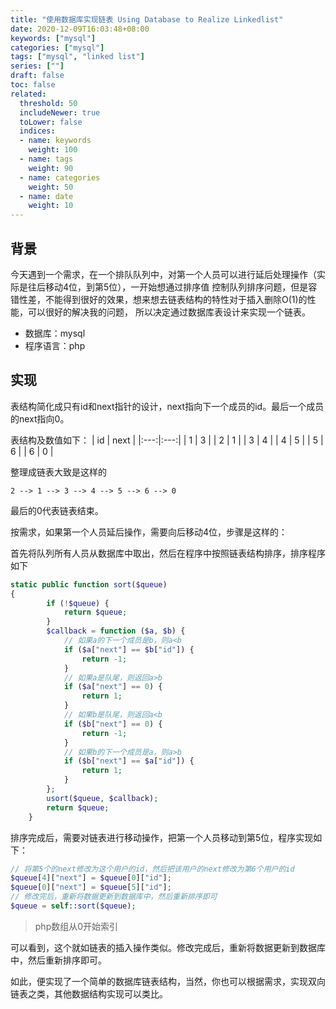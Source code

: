 ```yaml
---
title: "使用数据库实现链表 Using Database to Realize Linkedlist"
date: 2020-12-09T16:03:48+08:00
keywords: ["mysql"]
categories: ["mysql"]
tags: ["mysql", "linked list"]
series: [""]
draft: false
toc: false
related:
  threshold: 50
  includeNewer: true
  toLower: false
  indices:
  - name: keywords
    weight: 100
  - name: tags
    weight: 90
  - name: categories
    weight: 50
  - name: date
    weight: 10
---
```


## 背景
今天遇到一个需求，在一个排队队列中，对第一个人员可以进行延后处理操作（实际是往后移动4位，到第5位），一开始想通过排序值
控制队列排序问题，但是容错性差，不能得到很好的效果，想来想去链表结构的特性对于插入删除O(1)的性能，可以很好的解决我的问题，
所以决定通过数据库表设计来实现一个链表。

- 数据库：mysql
- 程序语言：php

## 实现
表结构简化成只有id和next指针的设计，next指向下一个成员的id。最后一个成员的next指向0。

表结构及数值如下：
| id | next |
|:---:|:---:|
| 1 | 3 |
| 2 | 1 |
| 3 | 4 |
| 4 | 5 |
| 5 | 6 |
| 6 | 0 |

整理成链表大致是这样的
```text
2 --> 1 --> 3 --> 4 --> 5 --> 6 --> 0
```
最后的0代表链表结束。

按需求，如果第一个人员延后操作，需要向后移动4位，步骤是这样的：

首先将队列所有人员从数据库中取出，然后在程序中按照链表结构排序，排序程序如下
```php
static public function sort($queue)
{
        if (!$queue) {
            return $queue;
        }
        $callback = function ($a, $b) {
            // 如果a的下一个成员是b，则a<b
            if ($a["next"] == $b["id"]) {
                return -1;
            }
            // 如果a是队尾，则返回a>b
            if ($a["next"] == 0) {
                return 1;
            }
            // 如果b是队尾，则返回a<b
            if ($b["next"] == 0) {
                return -1;
            }
            // 如果b的下一个成员是a，则a>b
            if ($b["next"] == $a["id"]) {
                return 1;
            }
        };
        usort($queue, $callback);
        return $queue;
    }
```
排序完成后，需要对链表进行移动操作，把第一个人员移动到第5位，程序实现如下：
```php
// 将第5个的next修改为这个用户的id，然后把该用户的next修改为第6个用户的id
$queue[4]["next"] = $queue[0]["id"];
$queue[0]["next"] = $queue[5]["id"];
// 修改完后，重新将数据更新到数据库中，然后重新排序即可
$queue = self::sort($queue);
```
> php数组从0开始索引

可以看到，这个就如链表的插入操作类似。修改完成后，重新将数据更新到数据库中，然后重新排序即可。

如此，便实现了一个简单的数据库链表结构，当然，你也可以根据需求，实现双向链表之类，其他数据结构实现可以类比。

